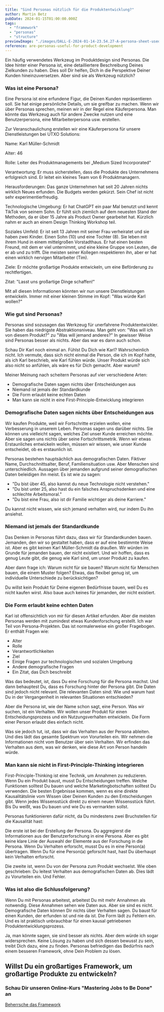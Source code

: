 ```yaml
---
title: "Sind Personas nützlich für die Produktentwicklung?"
author: Martin Betz
pubDate: 2024-01-15T01:00:00.000Z
tags:
  - "framework"
  - "personas"
  - "structure"
previewImage: "./images/DALL·E-2024-01-14-23.54.27-A-persona-sheet-used-in-marketing-or-product-development-in-a-watercolor-and-slightly-geometric-style.-The-sheet-should-include-various-sections-for-.png"
reference: are-personas-useful-for-product-development
---
```


Ein häufig verwendetes Werkzeug im Produktdesign sind Personas. Die Idee hinter einer Persona ist, eine detailliertere Beschreibung Deines Zielkunden zu haben. Dies soll Dir helfen, Dich in die Perspektive Deiner Kunden hineinzuversetzen. Aber sind sie als Werkzeug nützlich?

### Was ist eine Persona?

Eine Persona ist eine erfundene Figur, die Deinen Kunden repräsentieren soll. Sie hat einige persönliche Details, um sie greifbar zu machen. Wenn wir über Personas sprechen, meinen wir in der Regel eine Käuferpersona. Man könnte das Werkzeug auch für andere Zwecke nutzen und eine Benutzerpersona, eine Mitarbeiterpersona usw. erstellen.

Zur Veranschaulichung erstellen wir eine Käuferpersona für unsere Dienstleistungen bei UTXO Solutions:

Name: Karl Müller-Schmidt

Alter: 46

Rolle: Leiter des Produktmanagements bei „Medium Sized Incorporated“

Verantwortung: Er muss sicherstellen, dass die Produkte des Unternehmens erfolgreich sind. Er leitet ein kleines Team von 6 Produktmanagern.  

Herausforderungen: Das ganze Unternehmen hat seit 20 Jahren nichts wirklich Neues erfunden. Die Budgets werden gekürzt. Sein Chef ist nicht sehr experimentierfreudig. 

Technologische Umgebung: Er hat ChatGPT ein paar Mal benutzt und kennt TikTok von seinem Sohn. Er fühlt sich ziemlich auf dem neuesten Stand der Methoden, da er über 15 Jahre als Product Owner gearbeitet hat. Kürzlich nahm er auch an einem Design Thinking Workshop teil.

Soziales Umfeld: Er ist seit 13 Jahren mit seiner Frau verheiratet und sie haben zwei Kinder. Einen Sohn (10) und eine Tochter (8). Sie leben mit ihrem Hund in einem mittelgroßen Vorstadthaus. Er hat einen besten Freund, mit dem er viel unternimmt, und eine kleine Gruppe von Leuten, die er ab und zu trifft. Die meisten seiner Kollegen respektieren ihn, aber er hat einen wirklich nervigen Mitarbeiter (Tim).

Ziele: Er möchte großartige Produkte entwickeln, um eine Beförderung zu rechtfertigen. 

Zitat: "Lasst uns großartige Dinge schaffen!"

Mit all diesen Informationen könnten wir nun unsere Dienstleistungen entwickeln. Immer mit einer kleinen Stimme im Kopf: "Was würde Karl wollen?"

### Wie gut sind Personas?

Personas sind sozusagen das Werkzeug für unerfahrene Produktentwickler. Sie haben das niedrigste Abstraktionsniveau.
Man geht von: "Was will ich von diesem Produkt?" zu "Was will jemand anderes?" In gewisser Weise sind Personas besser als nichts. Aber das war es dann auch schon.  

Schau Dir Karl noch einmal an. Fühlst Du Dich wie Karl? Wahrscheinlich nicht. Ich vermute, dass sich nicht einmal die Person, die ich im Kopf hatte, als ich Karl beschrieb, wie Karl fühlen würde. Unser Produkt würde sich also nicht so anfühlen, als wäre es für Dich gemacht. Aber warum?

Meiner Meinung nach scheitern Personas auf vier verschiedene Arten:

- Demografische Daten sagen nichts über Entscheidungen aus
- Niemand ist jemals der Standardkunde
- Die Form erlaubt keine echten Daten
- Man kann sie nicht in eine First-Principle-Entwicklung integrieren

### Demografische Daten sagen nichts über Entscheidungen aus

Wir kaufen Produkte, weil wir Fortschritte erzielen wollen, eine Verbesserung in unserem Leben. Personas sagen uns darüber nichts. Sie können uns vielleicht sagen, welches Ziel unser Kunde erreichen möchte. Aber sie sagen uns nichts über seine Fortschrittsmetrik. Wenn wir etwas Erstaunliches entwickeln wollen, müssen wir wissen, wie unser Kunde entscheidet, ob es erstaunlich ist.

Personas bestehen hauptsächlich aus demografischen Daten. Fiktiver Name, Durchschnittsalter, Beruf, Familiensituation usw. Aber Menschen sind unterschiedlich. Aussagen über jemanden aufgrund seiner demografischen Daten beleidigen ihn meist. Es ist wie zu sagen:

- "Du bist über 45, also kannst du neue Technologie nicht verstehen."
- "Du bist unter 25, also hast du ein falsches Anspruchsdenken und eine schlechte Arbeitsmoral."
- "Du bist eine Frau, also ist dir Familie wichtiger als deine Karriere."

Du kannst nicht wissen, wie sich jemand verhalten wird, nur indem Du ihn ansiehst.

### Niemand ist jemals der Standardkunde

Das Denken in Personas führt dazu, dass wir für Standardkunden bauen. Jemanden, den wir so gestaltet haben, dass er auf eine bestimmte Weise ist. Aber es gibt keinen Karl Müller-Schmidt da draußen. Wir würden im Grunde für jemanden bauen, der nicht existiert. Und wir hoffen, dass es genug Leute gibt, die genug wie Karl sind, um unser Produkt zu kaufen. 

Aber dann frage ich: Warum nicht für sie bauen? Warum nicht für Menschen bauen, die einem Muster folgen? Etwas, das flexibel genug ist, um individuelle Unterschiede zu berücksichtigen?

Du willst kein Produkt für Deine eigenen Bedürfnisse bauen, weil Du es nicht kaufen wirst. Also baue auch keines für jemanden, der nicht existiert.

### Die Form erlaubt keine echten Daten

Karl ist offensichtlich von mir für diesen Artikel erfunden. Aber die meisten Personas werden mit zumindest etwas Kundenforschung erstellt. Ich war Teil von Persona-Projekten. Das ist normalerweise ein großer Fragebogen. Er enthält Fragen wie:

- Alter
- Rolle
- Verantwortlichkeiten
- Ziel
- Einige Fragen zur technologischen und sozialen Umgebung
- Andere demografische Fragen
- Ein Zitat, das Dich beschreibt

Was das bedeutet, ist, dass Du eine Forschung für die Persona machst. Und dann behauptest Du, dass es Forschung hinter der Persona gibt. Die Daten sind jedoch nicht relevant. Die relevanten Daten sind: Wie und warum hast Du in der Vergangenheit in relevanten Situationen entschieden? 

Aber die Persona ist, wie der Name schon sagt, eine Person. Was wir suchen, ist ein Verhalten. Wir wollen unser Produkt für einen Entscheidungsprozess und ein Nutzungsverhalten entwickeln. Die Form einer Person erlaubt dies einfach nicht. 

Was sie jedoch tut, ist, dass wir das Verhalten aus der Persona ableiten. Und dies lädt das gesamte Spektrum von Vorurteilen ein. Wir nehmen die Informationen nicht vom Benutzer über sein Verhalten. Wir erfinden das Verhalten aus dem, was wir denken, wie diese Art von Person handeln würde. 

### Man kann sie nicht in First-Principle-Thinking integrieren

First-Principle-Thinking ist eine Technik, um Annahmen zu reduzieren. Wenn Du ein Produkt baust, musst Du Entscheidungen treffen. Welche Funktionen solltest Du bauen und welche Marketingbotschaften solltest Du verwenden. Die besten Ergebnisse kommen, wenn es eine direkte Kausalitätslinie vom Wissen über Deinen Kunden zu den Entscheidungen gibt. Wenn jedes Wissensstück direkt zu einem neuen Wissensstück führt. Bis Du weißt, was Du bauen und wie Du es vermarkten sollst. 

Personas funktionieren dafür nicht, da Du mindestens zwei Bruchstellen für die Kausalität hast:

Die erste ist bei der Erstellung der Persona. Du aggregierst die Informationen aus der Benutzerforschung in eine Persona. Aber es gibt keine klare Linie der Auswahl der Elemente aus der Forschung in die Persona. Wenn Du Verhalten erforscht, musst Du es in eine Person(a) übertragen. Wenn Du für eine Person(a) geforscht hast, hast Du überhaupt kein Verhalten erforscht. 

Die zweite ist, wenn Du von der Persona zum Produkt wechselst. Wie oben geschrieben: Du leitest Verhalten aus demografischen Daten ab. Dies lädt zu Vorurteilen ein. Und Fehler. 

### Was ist also die Schlussfolgerung?

Wenn Du mit Personas arbeitest, arbeitest Du mit mehr Annahmen als notwendig. Diese Annahmen sehen wie Daten aus. Aber sie sind es nicht. Demografische Daten können Dir nichts über Verhalten sagen. Du baust für einen Kunden, der erfunden ist und nie da ist. Die Form lädt zu Fehlern ein. Und es ist praktisch unbrauchbar für einen kausal getriebenen Produktentwicklungsprozess.    

Ja, man könnte sagen, sie sind besser als nichts. Aber dem würde ich sogar widersprechen. Keine Lösung zu haben und sich dessen bewusst zu sein, treibt Dich dazu, eine zu finden. Personas befriedigen das Bedürfnis nach einem besseren Framework, ohne Dein Problem zu lösen.

## Willst Du ein großartiges Framework, um großartige Produkte zu entwickeln?

### Schau Dir unseren Online-Kurs "Mastering Jobs to Be Done" an

[Beherrsche das Framework](/leistungen/mastering-jobs-to-be-done-online-workshop/)
